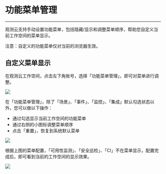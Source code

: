# 功能菜单管理
---

观测云支持手动设置功能菜单，包括隐藏/显示和调整菜单顺序，帮助您自定义当前工作空间的菜单显示。

注意：自定义的功能菜单仅对当前的浏览器生效。

## 自定义菜单显示

在观测云工作空间，点击左下角账号，选择「功能菜单管理」，即可对菜单进行调整。

![](img/3.customized_1.png)

在「功能菜单管理」，除了「场景」、「事件」、「监控」、「集成」默认勾选状态以外，您可以做以下操作：

- 通过勾选显示当前工作空间的功能菜单
- 通过右侧的小图标调整菜单顺序
- 点击「重置」，恢复到系统默认菜单

![](img/3.customized_3.png)

根据上图的菜单配置，「可用性监测」、「安全巡检」、「CI」不在菜单显示，配置完成后，即可看到当前的工作空间的显示效果。

![](img/3.customized_2.png)




